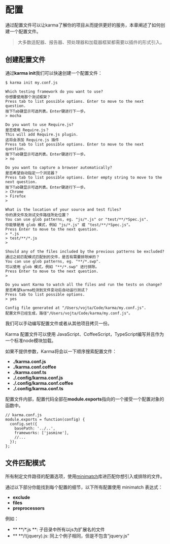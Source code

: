 # 配置

通过配置文件可以让karma了解你的项目从而提供更好的服务，本章阐述了如何创建一个配置文件。

> 大多数适配器、报告器、预处理器和加载器框架都需要以插件的形式引入。

## 创建配置文件

通过**karma init**我们可以快速创建一个配置文件：

```
$ karma init my.conf.js

Which testing framework do you want to use?
你想要使用那个测试框架？
Press tab to list possible options. Enter to move to the next question.
按下Tab键显示可选列表。Enter键进行下一步。
> mocha

Do you want to use Require.js?
是否使用 Require.js？
This will add Require.js plugin.
这将会添加 Require.js 插件
Press tab to list possible options. Enter to move to the next question.
按下Tab键显示可选列表。Enter键进行下一步。
> no

Do you want to capture a browser automatically?
是否希望自动指定一个浏览器？
Press tab to list possible options. Enter empty string to move to the next question.
按下Tab键显示可选列表。Enter键进行下一步。
> Chrome
> Firefox
>

What is the location of your source and test files?
你的源文件及测试文件路径所处位置？
You can use glob patterns, eg. "js/*.js" or "test/**/*Spec.js".
你能够是用 glob 模式，例如 "js/*.js" 或 "test/**/*Spec.js"。
Press Enter to move to the next question.
> *.js
> test/**/*.js
>

Should any of the files included by the previous patterns be excluded?
通过之前匹配模式匹配到的文件，是否有需要排除掉的？
You can use glob patterns, eg. "**/*.swp".
可以使用 glob 模式，例如 "**/*.swp" 进行排除。
Press Enter to move to the next question.
>

Do you want Karma to watch all the files and run the tests on change?
是否希望karma检测到文件变动后自动运行测试？
Press tab to list possible options.
> yes

Config file generated at "/Users/vojta/Code/karma/my.conf.js".
配置文件已经生成，路径"/Users/vojta/Code/karma/my.conf.js"。
```

我们可以手动编写配置文件或者从其他项目拷贝一份。

Karma 配置文件可以使用 JavaScript、CoffeeScript，TypeScript编写并且作为一个标准node模块加载。

如果不提供参数，Karma将会以一下顺序搜索配置文件：

* **./karma.conf.js**
* **./karma.conf.coffee**
* **./karma.conf.ts**
* **./.config/karma.conf.js**
* **./.config/karma.conf.coffee**
* **./.config/karma.conf.ts**

配置文件内部，配置代码全部在**module.exports**指向的一个接受一个配置对象的函数中。

```
// karma.conf.js
module.exports = function(config) {
  config.set({
    basePath: '../..',
    frameworks: ['jasmine'],
    //...
  });
};
```
## 文件匹配模式

所有制定文件路径的配置选项，使用[minimatch](https://github.com/isaacs/minimatch)库进匹配你想引入或排除的文件。

通过以下部分你能找到每个配置的细节，以下所有配置使用 minimatch 表达式：

* **exclude**
* **files**
* **preprocessors**

例如：

* ** \*\*/*.js **: 子目录中所有以js为扩展名的文件
* ** \*\*/!(jquery).js: 同上个例子相同，但是不包含“jquery.js”
